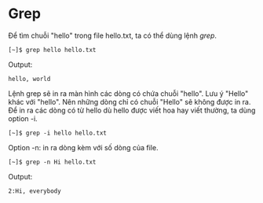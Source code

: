 # Grep

Để tìm chuỗi "hello" trong file hello.txt, ta có thể dùng lệnh _grep_.

```text
[~]$ grep hello hello.txt
```

Output:

```text
hello, world
```

Lệnh grep sẽ in ra màn hình các dòng có chứa chuỗi "hello". Lưu ý "Hello" khác với "hello". Nên những dòng chỉ có chuỗi "Hello" sẽ không được in ra. Để in ra các dòng có từ hello dù hello được viết hoa hay viết thường, ta dùng option -i.

```text
[~]$ grep -i hello hello.txt
```

Option -n: in ra dòng kèm với số dòng của file.

```text
[~]$ grep -n Hi hello.txt
```

Output:

```text
2:Hi, everybody
```

